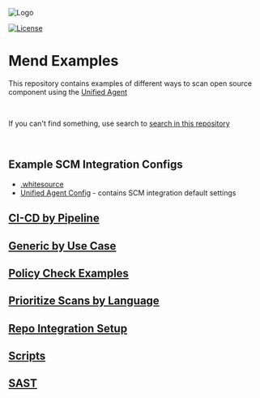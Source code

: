 ![Logo](https://resources.mend.io/mend-sig/logo/mend-dark-logo-horizontal.png)  

[![License](https://img.shields.io/badge/License-Apache%202.0-yellowgreen.svg)](https://opensource.org/licenses/Apache-2.0)
# Mend Examples
This repository contains examples of different ways to scan open source component using the [Unified Agent](https://docs.mend.io/bundle/unified_agent/page/overview_of_the_unified_agent.html)

<br>

If you can't find something, use search to [search in this repository](https://docs.github.com/en/search-github/getting-started-with-searching-on-github/about-searching-on-github)

<br>

## Example SCM Integration Configs

* [.whitesource](https://github.com/mend-toolkit/mend-examples/blob/main/.whitesource)
* [Unified Agent Config](https://github.com/mend-toolkit/mend-examples/blob/main/whitesource.config) - contains SCM integration default settings

## [CI-CD by Pipeline](CI-CD)

## [Generic by Use Case](Generic)

## [Policy Check Examples](Policy-Check)

## [Prioritize Scans by Language](Prioritize)

## [Repo Integration Setup](Repo-Integration)

## [Scripts](Scripts)

## [SAST](SAST)
